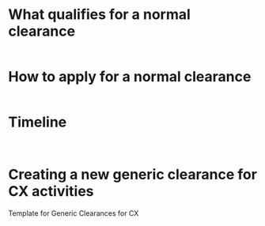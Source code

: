 # What qualifies for a normal clearance

```

```

# How to apply for a normal clearance

```

```

# Timeline

```


```



# Creating a new generic clearance for CX activities



Template for Generic Clearances for CX

